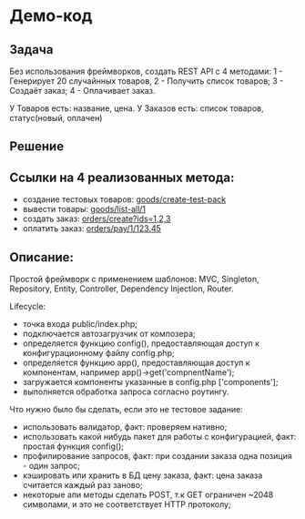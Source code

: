 # Демо-код

## Задача

Без использования фреймворков, создать REST API
с 4 методами:
1 - Генерирует 20 случайнных товаров, 
2 - Получить список товаров;
3 - Создаёт заказ;
4 - Оплачивает заказ.

У Товаров есть: название, цена.
У Заказов есть: список товаров, статус(новый, оплачен)


## Решение

## Ссылки на 4 реализованных метода:

- создание тестовых товаров: [goods/create-test-pack](http://8ffd246e-5d74-49a5-8696-e92eff606a60.pub.cloud.scaleway.com/goods/create-test-pack)
- вывести товары: [goods/list-all/1](http://8ffd246e-5d74-49a5-8696-e92eff606a60.pub.cloud.scaleway.com/goods/list-all/1)
- создать заказ:  [orders/create?ids=1,2,3](http://8ffd246e-5d74-49a5-8696-e92eff606a60.pub.cloud.scaleway.com/orders/create?ids=1,2,3)
- оплатить заказ: [orders/pay/1/123.45](http://8ffd246e-5d74-49a5-8696-e92eff606a60.pub.cloud.scaleway.com/orders/pay/1/123.45)


## Описание:

Простой фреймворк с применением шаблонов:
MVC, Singleton, Repository, Entity, Controller, Dependency Injection, Router.

Lifecycle:
- точка входа public/index.php;
- подключается автозагрузчик от композера;
- определяется функцию config(), предоставляющая доступ к конфигурационному файлу config.php;
- определяется функцию app(), предоставляющая доступ к компонентам, например app()->get('compnentName');
- загружается компоненты указанные в config.php ['components'];
- выполняется обработка запроса согласно роутингу.


Что нужно было бы сделать, если это не тестовое задание:
- использовать валидатор, факт: проверяем нативно;
- использовать какой нибудь пакет для работы с конфигурацией, факт: простая функция config();
- профилирование запросов, факт: при создании заказа одна позиция - один запрос;
- кэшировать или хранить в БД цену заказа, факт: цена заказа считается каждый раз заново;
- некоторые апи методы сделать POST, т.к GET ограничен ~2048 символами, и это не соответствует HTTP протоколу;
